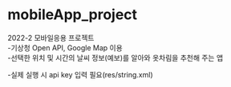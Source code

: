 # mobileApp_project
2022-2 모바일응용 프로젝트   
-기상청 Open API, Google Map 이용   
-선택한 위치 및 시간의 날씨 정보(예보)를 알아와 옷차림을 추천해 주는 앱   
    
-실제 실행 시 api key 입력 필요(res/string.xml)

